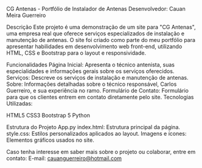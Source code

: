 CG Antenas - Portfólio de Instalador de Antenas
Desenvolvedor: Cauan Meira Guerreiro

Descrição
Este projeto é uma demonstração de um site para "CG Antenas", uma empresa real que oferece serviços especializados de instalação e manutenção de antenas. O site foi criado como parte do meu portfólio para apresentar habilidades em desenvolvimento web front-end, utilizando HTML, CSS e Bootstrap para o layout e responsividade.

Funcionalidades
Página Inicial: Apresenta o técnico antenista, suas especialidades e informações gerais sobre os serviços oferecidos.
Serviços: Descreve os serviços de instalação e manutenção de antenas.
Sobre: Informações detalhadas sobre o técnico responsável, Carlos Guerreiro, e sua experiência no ramo.
Formulário de Contato: Formulário para que os clientes entrem em contato diretamente pelo site.
Tecnologias Utilizadas:

HTML5
CSS3
Bootstrap 5
Python

Estrutura do Projeto
App.py
index.html: Estrutura principal da página.
style.css: Estilos personalizados aplicados ao layout.
Imagens e ícones: Elementos gráficos usados no site.




Caso tenha interesse em saber mais sobre o projeto ou colaborar, entre em contato:
E-mail: cauanguerreiro@hotmail.com

